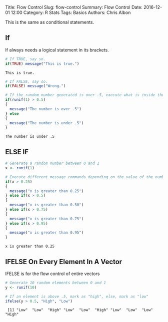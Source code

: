 Title: Flow Control
Slug: flow-control
Summary: Flow Control
Date: 2016-12-01 12:00
Category: R Stats
Tags: Basics
Authors: Chris Albon



This is the same as conditional statements.

## If

If always needs a logical statement in its brackets.


```R
# If TRUE, say so.
if(TRUE) message("This is true.")
```

    This is true.



```R
# If FALSE, say so.
if(FALSE) message("Wrong.")
```


```R
# If the random number generated is over .5, execute what is inside the top brackets, else execute what is inside the bottom brackets
if(runif(1) > 0.5)
{
  message("The number is over .5")
} else
{
  message("The number is under .5")
}
```

    The number is under .5


## ELSE IF


```R
# Generate a random number between 0 and 1
x <- runif(1)
```


```R
# Execute different message commands depending on the value of the number.
if(x > 0.25)
{
  message("x is greater than 0.25")
} else if(x > 0.5)
{
  message("x is greater than 0.50")
} else if(x > 0.75)
{
  message("x is greater than 0.75")
} else if(x > 0.95)
{
  message("x is greater than 0.95")
}
```

    x is greater than 0.25


## IFELSE On Every Element In A Vector

IFELSE is for the flow control of entire vectors


```R
# Generate 10 random elements between 0 and 1
y <- runif(10)
```


```R
# If an element is above .5, mark as "high", else, mark as "low"
ifelse(y > 0.5, "High", "Low")
```




     [1] "Low"  "Low"  "High" "Low"  "Low"  "High" "Low"  "Low"  "Low"  "High"
